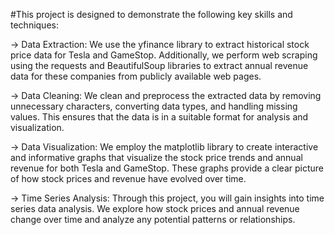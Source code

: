 #This project is designed to demonstrate the following key skills and techniques:

-> Data Extraction: We use the yfinance library to extract historical stock price data for Tesla and GameStop. Additionally, we perform web scraping using the requests and BeautifulSoup libraries to extract annual revenue data for these companies from publicly available web pages.

-> Data Cleaning: We clean and preprocess the extracted data by removing unnecessary characters, converting data types, and handling missing values. This ensures that the data is in a      suitable format for analysis and visualization.

-> Data Visualization: We employ the matplotlib library to create interactive and informative graphs that visualize the stock price trends and annual revenue for both Tesla and GameStop.    These graphs provide a clear picture of how stock prices and revenue have evolved over time.

-> Time Series Analysis: Through this project, you will gain insights into time series data analysis. We explore how stock prices and annual revenue change over time and analyze any potential patterns or relationships.
